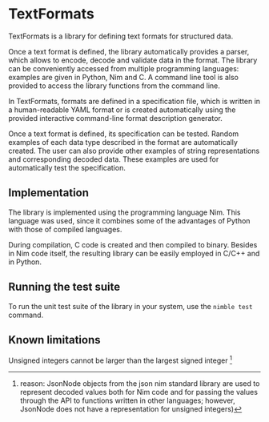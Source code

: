 # TextFormats

TextFormats is a library for defining text formats for structured data.

Once a text format is defined, the library automatically provides a
parser, which allows to encode, decode and validate data in the format.
The library can be conveniently accessed from multiple programming languages:
examples are given in Python, Nim and C. A command line tool is also provided to
access the library functions from the command line.

In TextFormats, formats are defined in a specification file, which is written
in a human-readable YAML format or is created automatically using the provided
interactive command-line format description generator.

Once a text format is defined, its specification can be tested.
Random examples of each data type described in the format are automatically
created. The user can also provide other examples of string representations
and corresponding decoded data. These examples are used for automatically
test the specification.

## Implementation

The library is implemented using the programming language Nim.
This language was used, since it combines some of the advantages of Python
with those of compiled languages.

During compilation, C code is created and then compiled to binary.
Besides in Nim code itself, the resulting library can be easily employed
in C/C++ and in Python.

## Running the test suite

To run the unit test suite of the library in your system, use the
``nimble test`` command.

## Known limitations

Unsigned integers cannot be larger than the largest signed integer [^1]

[^1]: reason: JsonNode objects from the json nim standard library are
used to represent decoded values both for Nim code and for passing the values
through the API to functions written in other languages; however, JsonNode does
not have a representation for unsigned integers)
